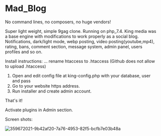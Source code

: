 # Mad_Blog

No command lines, no composers, no huge vendors!

Super light weight, simple 9gag clone. Running on php_7.4. King media was a base engine with modifications to work properly as a social blog. Notifications, dark/light mode, webp posting, video posting(youtube,mp4), rating, bans, comment section, message system, admin panel, users profiles and so on.

Install instructions:
... rename htaccess to .htaccess (Github does not allow to upload .htaccess)
1. Open and edit config file at king-config.php with your database, user and pass
2. Go to your website https address.
3. Run installer and create admin account.

That's it!

Activate plugins in Admin section.

Screen shots:

![359672021-9b42af20-7a76-4953-82f5-bcfb7e03b48a](https://github.com/user-attachments/assets/67558a43-4390-4609-a9e8-052908deb017)


